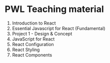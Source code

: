 # PWL Teaching material

1. Introduction to React
2. Essential Javascript for React (Fundamental)
3. Project 1 - Design & Concept
4. JavaScript for React
5. React Configuration
6. React Styling
7. React Components
